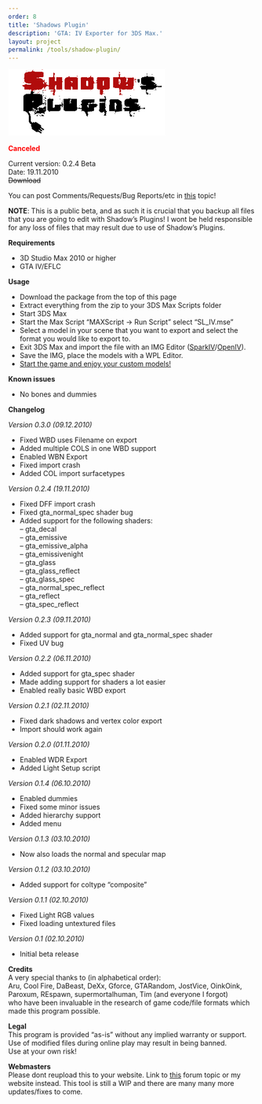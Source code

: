 ```yaml
---
order: 8
title: 'Shadows Plugin'
description: 'GTA: IV Exporter for 3DS Max.'
layout: project
permalink: /tools/shadow-plugin/
---
```


![Shadows Plugins header](/assets/images/shadows-plugin/shadows_plugins_header.gif)

<span style="color: #ff0000;">**Canceled**</span>

Current version: 0.2.4 Beta  
Date: 19.11.2010  
~~Download~~

You can post Comments/Requests/Bug Reports/etc in [this](http://www.gtaforums.com/index.php?showtopic=456320) topic!

**NOTE**: This is a public beta, and as such it is crucial that you backup all files that you are going to edit with Shadow’s Plugins! I wont be held responsible for any loss of files that may result due to use of Shadow’s Plugins.

**Requirements**

- 3D Studio Max 2010 or higher
- GTA IV/EFLC

**Usage**

- Download the package from the top of this page
- Extract everything from the zip to your 3DS Max Scripts folder
- Start 3DS Max
- Start the Max Script “MAXScript -&gt; Run Script” select “SL\_IV.mse”
- Select a model in your scene that you want to export and select the format you would like to export to.
- Exit 3DS Max and import the file with an IMG Editor ([SparkIV](http://www.gtaforums.com/index.php?showtopic=384933)/[OpenIV](http://www.gtaforums.com/index.php?showtopic=388289)).
- Save the IMG, place the models with a WPL Editor.
- <span style="text-decoration: underline;">Start the game and enjoy your custom models!</span>

**Known issues**

- No bones and dummies

**Changelog**

*Version 0.3.0 (09.12.2010)*

- Fixed WBD uses Filename on export
- Added multiple COLS in one WBD support
- Enabled WBN Export
- Fixed import crash
- Added COL import surfacetypes

*Version 0.2.4 (19.11.2010)*

- Fixed DFF import crash
- Fixed gta\_normal\_spec shader bug
- Added support for the following shaders:  
    – gta\_decal  
    – gta\_emissive  
    – gta\_emissive\_alpha  
    – gta\_emissivenight  
    – gta\_glass  
    – gta\_glass\_reflect  
    – gta\_glass\_spec  
    – gta\_normal\_spec\_reflect  
    – gta\_reflect  
    – gta\_spec\_reflect

*Version 0.2.3 (09.11.2010)*

- Added support for gta\_normal and gta\_normal\_spec shader
- Fixed UV bug

*Version 0.2.2 (06.11.2010)*

- Added support for gta\_spec shader
- Made adding support for shaders a lot easier
- Enabled really basic WBD export

*Version 0.2.1 (02.11.2010)*

- Fixed dark shadows and vertex color export
- Import should work again

*Version 0.2.0 (01.11.2010)*

- Enabled WDR Export
- Added Light Setup script

*Version 0.1.4 (06.10.2010)*

- Enabled dummies
- Fixed some minor issues
- Added hierarchy support
- Added menu

*Version 0.1.3 (03.10.2010)*

- Now also loads the normal and specular map

*Version 0.1.2 (03.10.2010)*

- Added support for coltype “composite”

*Version 0.1.1 (02.10.2010)*

- Fixed Light RGB values
- Fixed loading untextured files

*Version 0.1 (02.10.2010)*

- Initial beta release

**Credits**  
A very special thanks to (in alphabetical order):  
Aru, Cool Fire, DaBeast, DeXx, Gforce, GTARandom, JostVice, OinkOink, Paroxum, REspawn, supermortalhuman, Tim (and everyone I forgot)  
who have been invaluable in the research of game code/file formats which made this program possible.

**Legal**  
This program is provided “as-is” without any implied warranty or support.  
Use of modified files during online play may result in being banned.  
Use at your own risk!

**Webmasters**  
Please dont reupload this to your website. Link to [this](http://www.gtaforums.com/index.php?showtopic=456320) forum topic or my website instead. This tool is still a WIP and there are many many more updates/fixes to come.